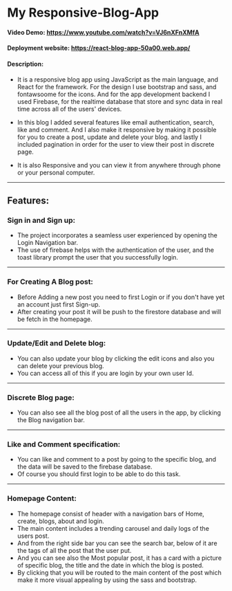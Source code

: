 # My Responsive-Blog-App

#### Video Demo: <https://www.youtube.com/watch?v=VJ6nXFnXMfA>

#### Deployment website: <https://react-blog-app-50a00.web.app/>

#### Description:

* It is a responsive blog app using JavaScript as the main language, and React for the framework. For the design I use bootstrap and sass, and fontawsoome for the icons. And for the app development backend I used Firebase, for the realtime database that store and sync data in real time across all of the users' devices.

* In this blog I added several features like email authentication, search, like and comment. And I also make it responsive by making it possible for you to create a post, update and delete your blog. and lastly I included pagination in order for the user to view their post in discrete page.

* It is also Responsive and you can view it from anywhere through phone or your personal computer.

-----

## Features:

### Sign in and Sign up:

 * The project incorporates a seamless user experienced by opening the Login Navigation bar.
 * The use of firebase helps with the authentication of the user, and the toast library prompt the user that you successfully login.

 -----

 ### For Creating A Blog post:

 * Before Adding a new post you need to first Login or if you don't have yet an account just first Sign-up.
 * After creating your post it will be push to the firestore database and will be fetch in the homepage.

 -----

### Update/Edit and Delete blog:

* You can also update your blog by clicking the edit icons and also you can delete your previous blog.
* You can access all of this if you are login by your own user Id.

-----

### Discrete Blog page:

* You can also see all the blog post of all the users in the app, by clicking the Blog navigation bar.

-----

### Like and Comment specification:

* You can like and comment to a post by going to the specific blog, and the data will be saved to the firebase database.
* Of course you should first login to be able to do this task.

-----

### Homepage Content:

* The homepage consist of header with a navigation bars of Home, create, blogs, about and login.
* The main content includes a trending carousel and daily logs of the users post.
* And from the right side bar you can see the search bar, below of it are the tags of all the post that the user put.
* And you can see also the Most popular post, it has a card with a picture of specific blog, the title and the date in which the blog is posted.
* By clicking that you will be routed to the main content of the post which make it more visual appealing by using the sass and bootstrap.
